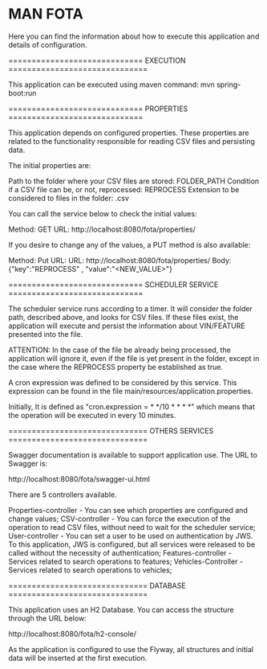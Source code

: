 # MAN FOTA

Here you can find the information about how to execute this application and details of configuration.

============================= EXECUTION ==============================

This application can be executed using maven command: mvn spring-boot:run

============================= PROPERTIES =============================

This application depends on configured properties. These properties are related to the functionality responsible for reading CSV files and persisting data.

The initial properties are:

Path to the folder where your CSV files are stored: FOLDER_PATH
Condition if a CSV file can be, or not, reprocessed: REPROCESS
Extension to be considered to files in the folder: .csv

You can call the service below to check the initial values:

Method: GET
URL: http://localhost:8080/fota/properties/

If you desire to change any of the values, a PUT method is also available:

Method: Put
URL: URL: http://localhost:8080/fota/properties/
Body: {"key":"REPROCESS" , "value":"<NEW_VALUE>"}


============================= SCHEDULER SERVICE =============================

The scheduler service runs according to a timer. It will consider the folder path, described above, and looks for CSV files. If these files exist, the application will execute and persist the information about VIN/FEATURE presented into the file.

ATTENTION: In the case of the file be already being processed, the application will ignore it, even if the file is yet present in the folder, except in the case where the REPROCESS property be established as true.

A cron expression was defined to be considered by this service. This expression can be found in the file main/resources/application.properties.

Initially, It is defined as "cron.expression = * */10 * * * *" which means that the operation will be executed in every 10 minutes.

============================== OTHERS SERVICES ==============================

Swagger documentation is available to support application use. The URL to Swagger is:

http://localhost:8080/fota/swagger-ui.html

There are 5 controllers available. 

Properties-controller - You can see which properties are configured and change values;
CSV-controller - You can force the execution of the operation to read CSV files, without need to wait for the scheduler service;
User-controller - You can set a user to be used on authentication by JWS. To this application, JWS is configured, but all services were released to be called without the necessity of authentication;
Features-controller - Services related to search operations to features;
Vehicles-Controller - Services related to search operations to vehicles;

============================== DATABASE ==============================

This application uses an H2 Database. You can access the structure through the URL below: 

http://localhost:8080/fota/h2-console/

As the application is configured to use the Flyway, all structures and initial data will be inserted at the first execution.
